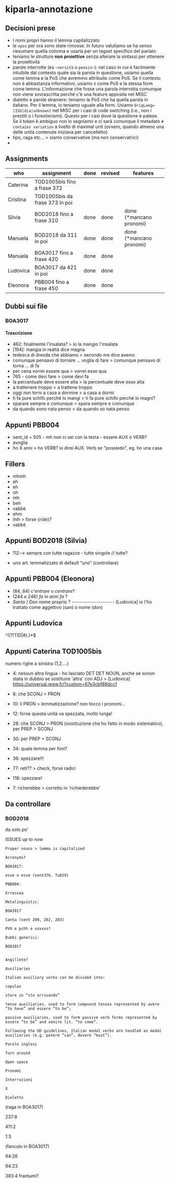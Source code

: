 # kiparla-annotazione

## Decisioni prese

* I nomi propri hanno il lemma capitalizzato
* le `xpos` per ora sono state rimosse. In futuro valutiamo se ha senso riesumare quella colonna e usarla per un tagset specifico del parlato
* teniamo le strutture **non proiettive** senza alterare la sintassi per ottenere la proiettività
* parole interrotte (es `~versità` o `pensio~`): nel caso in cui è facilmente intuibile dal contesto quale sia la parola in questione, usiamo quella come lemma e la PoS che avremmo attribuito come PoS. Se il contesto non è abbastanza informativo, usiamo `X` come PoS e la stessa form come lemma. L'informazione che fosse una parola interrotta comunque non viene sovrascritta perché c'è una feature apposita nel MISC
* dialetto e parole straniere: teniamo la PoS che ha quella parola in italiano. Per il lemma, lo teniamo uguale alla form. Usiamo `OrigLang=[ISO|dia|unknown]` nel MISC per i casi di code switching (i.e., non i prestiti o i forestierismi). Questo per i casi dove la questione è palese. Se il token è ambiguo non lo segniamo e ci sarà comunque il metadato `# contains variation` a livello di maximal unit (ovvero, quando almeno una delle unità contenute iniziava per cancelletto)
* tipo, raga etc... > siamo conservative (ma non conservatrici)
*

## Assignments

| who | assignment | done | revised | features |
| --- | ---        | ---  | ---     | --- |
| Caterina | TOD1005bis fino a frase 372 | | | |
| Cristina | TOD1005bis da frase 373 in poi | | | |
| Silvia | BOD2018 fino a frase 310 | done | done | done (*mancano pronomi) |
| Manuela | BOD2018 da 311 in poi | done | done | done (*mancano pronomi) |
| Manuela | BOA3017 fino a frase 420 | done | done | |
| Ludovica | BOA3017 da 421 in poi | done | done | |
| Eleonora | PBB004 fino a frase 450 | done | done | |

## Dubbi sui file

### BOA3017

#### Trascrizione

* 462: finalmente l'insalata? > io la mangio l'insalata
* [194]: mangia in realtà dice magna
* tedesca di dresda che abbiamo > secondo me dice avemo
* comunque pensavo di tornare ... voglia di fare > comunque pensavo di torna ... di fa
* per cena vorrei essere qua > vorrei esse qua
* 765 - come devi fare > come devi fa
* la percentuale deve essere alta > la percentuale deve esse alta
* a trattenere troppo > a trattene troppo
* oggi non torni a casa a dormire > a casa a dormi
* ti fa pure schifo perché lo mangi > ti fa pure schifo perché lo magni?
* sparare sempre e comunque > spara sempre e comunque
* da quando sono nata penso > da quando so nata penso

## Appunti PBB004

* sent_id = 505 - mh non ci sei con la testa - essere AUX o VERB?
* avoglia
* ho X anni > ho VERB? io direi AUX. Verb se "possiedo", eg. ho una casa

## Fillers

- mhmh
- ah
- eh
- oh
- mh
- beh
- vabbè
- ehm
- ihih > forse {ride}?
- vabbè

 ## Appunti BOD2018 (Silvia)

- 112—> sempre con tutte ragazze - tutte singole // tutte?

- uno art. lemmatizzato di default “uno” (controllare)

## Appunti PBB004 (Eleonora)

- (84, 84) _c'entrare_ o _centrare_?
- (244 e 246) _fa_ in _anni fa_ ?
- _Santo_ / _Don_ nome proprio ? --------------------- [Ludovica] io l'ho trattato come aggettivo (san) o nome (don)

## Appunti Ludovica

^((?!TID|#).)*$

## Appunti Caterina TOD1005bis
numero righe a sinistra (1,2....)
- 4: nessun altra lingua - ho lasciato DET DET NOUN, anche se sonon stata in dubbio se sostituire 'altra' con ADJ > [Ludovica] https://universal.grew.fr/?custom=67e3cbf89dcc1
- 8: che SCONJ > PRON
- 10: li PRON > lemmatizzazione? non tocco i pronomi...
- 12: forse questa unità va spezzata, molto lunga!
- 28: che SCONJ > PRON (sostituzione che ho fatto in modo sistematico), per PREP > SCONJ
- 30: per PREP > SCONJ
- 34: quale lemma per foni?
- 36: spezzare!!!
- 77: reti?? > check, forse radici
- 118: spezzare!

- 7: richerebbe > corretto in 'richiederebbe'

## Da controllare

### BOD2018

da solo
po'

ISSUES up to now

    Proper nouns > lemma is capitalized

    Acronyms?

    BOA3017:

    esse o esse (sent376. Tu829)

    PBB004:

    Erressea

    Metalinguistic:

    BOA3017

    Canta (sent 200, 202, 203)

    PVU e pshh e xxxxxs?

    Dubbi generici:

    BOA3017


    Angillete?

    Auxiliaries

    Italian auxiliary verbs can be divided into:

    copulas

    stare in “sto arrivando”

    tense auxiliaries, used to form compound tenses represented by avere “to have” and essere “to be”;

    passive auxiliaries, used to form passive verb forms represented by essere “to be” and venire lit. “to come”.

    Following the UD guidelines, Italian modal verbs are handled as modal auxiliaries (e.g. potere “can”, dovere “must”).

    Parole inglesi

    Turn around

    Open space

    Pronomi

    Interruzioni

    X

    Dialetto

(raga in BOA3017)

237:8

411:2

1:3


(fanculo in BOA3017)

94:26

94:23

383:4 frantumi?
